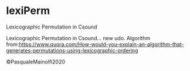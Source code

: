 # lexiPerm
Lexicographic Permutation in Csound

Lexicographic Permutation in Csound... new udo. 
Algorithm from:https://www.quora.com/How-would-you-explain-an-algorithm-that-generates-permutations-using-lexicographic-ordering

©PasqualeMainolfi2020
